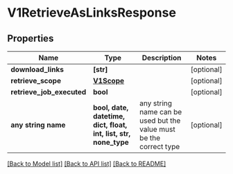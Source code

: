 # V1RetrieveAsLinksResponse


## Properties
Name | Type | Description | Notes
------------ | ------------- | ------------- | -------------
**download_links** | **[str]** |  | [optional] 
**retrieve_scope** | [**V1Scope**](V1Scope.md) |  | [optional] 
**retrieve_job_executed** | **bool** |  | [optional] 
**any string name** | **bool, date, datetime, dict, float, int, list, str, none_type** | any string name can be used but the value must be the correct type | [optional]

[[Back to Model list]](../README.md#documentation-for-models) [[Back to API list]](../README.md#documentation-for-api-endpoints) [[Back to README]](../README.md)


